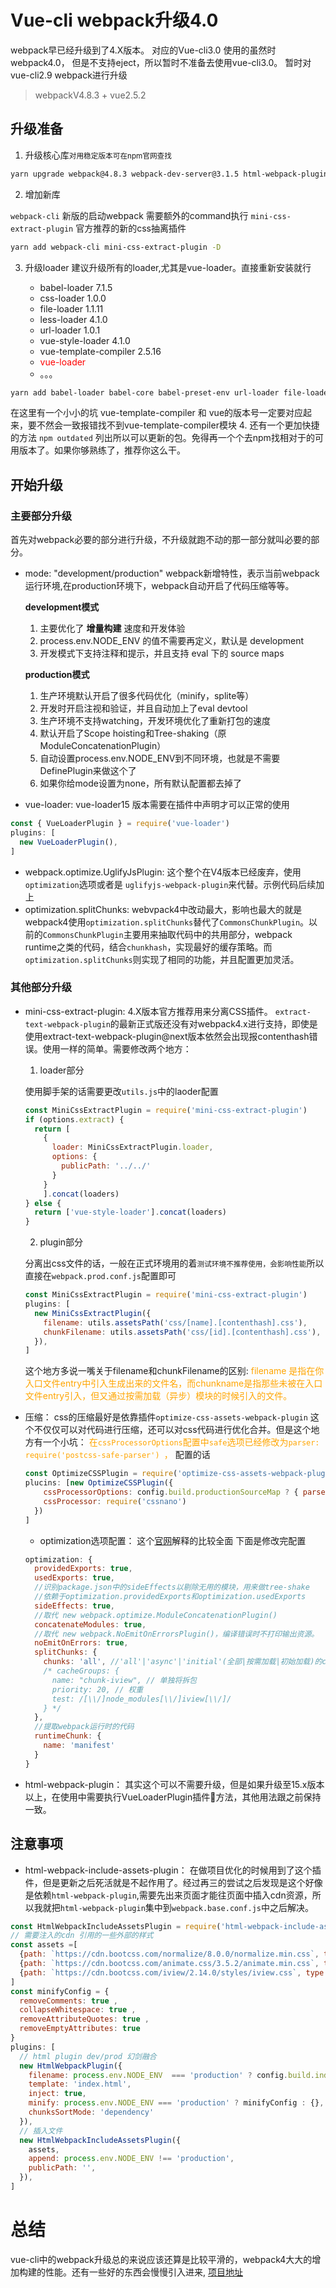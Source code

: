 # Vue-cli webpack升级4.0
webpack早已经升级到了4.X版本。 对应的Vue-cli3.0 使用的虽然时webpack4.0， 但是不支持eject，所以暂时不准备去使用vue-cli3.0。 暂时对vue-cli2.9 webpack进行升级
> webpackV4.8.3 + vue2.5.2
## 升级准备
1. 升级核心库<small>对用稳定版本可在npm官网查找</small>
```bash
yarn upgrade webpack@4.8.3 webpack-dev-server@3.1.5 html-webpack-plugin@3.2.0 
```
2. 增加新库

  ```webpack-cli``` 新版的启动webpack 需要额外的command执行
  ```mini-css-extract-plugin``` 官方推荐的新的css抽离插件
  ```bash
yarn add webpack-cli mini-css-extract-plugin -D
  ```
3. 升级loader 建议升级所有的loader,尤其是vue-loader。直接重新安装就行

    - babel-loader 7.1.5
    - css-loader 1.0.0
    - file-loader 1.1.11
    - less-loader 4.1.0
    - url-loader 1.0.1
    - vue-style-loader 4.1.0
    - vue-template-compiler 2.5.16
    - <font color="red">vue-loader</font>
    - 。。。
``` bash
yarn add babel-loader babel-core babel-preset-env url-loader file-loader less-loader vue-style-loader vue-template-compiler css-loader eslint-loader inject-loader postcss-loader vue-loader -D
```
在这里有一个小小的坑 vue-template-compiler 和 vue的版本号一定要对应起来，要不然会一致报错找不到vue-template-compiler模块
4. 还有一个更加快捷的方法 ```npm outdated``` 列出所以可以更新的包。免得再一个个去npm找相对于的可用版本了。如果你够熟练了，推荐你这么干。
## 开始升级
### 主要部分升级
首先对webpack必要的部分进行升级，不升级就跑不动的那一部分就叫必要的部分。
  - mode: "development/production" webpack新增特性，表示当前webpack运行环境,在production环境下，webpack自动开启了代码压缩等等。

    **development模式**
    1. 主要优化了 **增量构建** 速度和开发体验
    2. process.env.NODE_ENV 的值不需要再定义，默认是 development
    3. 开发模式下支持注释和提示，并且支持 eval 下的 source maps

    **production模式**
    1. 生产环境默认开启了很多代码优化（minify，splite等）
    2. 开发时开启注视和验证，并且自动加上了eval devtool
    3. 生产环境不支持watching，开发环境优化了重新打包的速度
    4. 默认开启了Scope hoisting和Tree-shaking（原ModuleConcatenationPlugin）
    5. 自动设置process.env.NODE_ENV到不同环境，也就是不需要DefinePlugin来做这个了
    6. 如果你给mode设置为none，所有默认配置都去掉了
  - vue-loader: vue-loader15 版本需要在插件中声明才可以正常的使用
  ```js
  const { VueLoaderPlugin } = require('vue-loader')
  plugins: [
    new VueLoaderPlugin(),
  ]
  ``` 
  - webpack.optimize.UglifyJsPlugin: 这个整个在V4版本已经废弃，使用```optimization```选项或者是 ``` uglifyjs-webpack-plugin ```来代替。示例代码后续加上
  - optimization.splitChunks: webvpack4中改动最大，影响也最大的就是webpack4使用```optimization.splitChunks```替代了```CommonsChunkPlugin```。以前的```CommonsChunkPlugin```主要用来抽取代码中的共用部分，webpack runtime之类的代码，结合```chunkhash```，实现最好的缓存策略。而```optimization.splitChunks```则实现了相同的功能，并且配置更加灵活。

### 其他部分升级
  - mini-css-extract-plugin: 4.X版本官方推荐用来分离CSS插件。 ```extract-text-webpack-plugin```的最新正式版还没有对webpack4.x进行支持，即使是使用extract-text-webpack-plugin@next版本依然会出现报contenthash错误。使用一样的简单。需要修改两个地方：
    1. loader部分
    
      使用脚手架的话需要更改```utils.js```中的laoder配置
      ```js
      const MiniCssExtractPlugin = require('mini-css-extract-plugin')
      if (options.extract) {
        return [
          {
            loader: MiniCssExtractPlugin.loader,
            options: {
              publicPath: '../../'
            }
          }
          ].concat(loaders)
      } else {
        return ['vue-style-loader'].concat(loaders)
      }
      ```
    2. plugin部分
    
      分离出css文件的话，一般在正式环境用的着<small>测试环境不推荐使用，会影响性能</small>所以直接在```webpack.prod.conf.js```配置即可
      ```js
      const MiniCssExtractPlugin = require('mini-css-extract-plugin')
      plugins: [
        new MiniCssExtractPlugin({
          filename: utils.assetsPath('css/[name].[contenthash].css'),
          chunkFilename: utils.assetsPath('css/[id].[contenthash].css'),
        }),
      ]
      ```
      这个地方多说一嘴关于filename和chunkFilename的区别: <font color="orange">filename 是指在你入口文件entry中引入生成出来的文件名，而chunkname是指那些未被在入口文件entry引入，但又通过按需加载（异步）模块的时候引入的文件。</font>

  - 压缩： css的压缩最好是依靠插件```optimize-css-assets-webpack-plugin``` 这个不仅仅可以对代码进行压缩，还可以对css代码进行优化合并。但是这个地方有一个小坑： <font color="orange">在```cssProcessorOptions```配置中```safe```选项已经修改为```parser: require('postcss-safe-parser') ```，</font> 配置的话
  
    ```js
    const OptimizeCSSPlugin = require('optimize-css-assets-webpack-plugin')
    plucins: [new OptimizeCSSPlugin({
        cssProcessorOptions: config.build.productionSourceMap ? { parser: require('postcss-safe-parser'), map: { inline: false } } : { parser: require('postcss-safe-parser'), discardComments: { removeAll: true } },
        cssProcessor: require('cssnano')
      })
    ]
    ```
    - optimization选项配置： 这个[官网](https://webpack.js.org/configuration/optimization/#src/components/Sidebar/Sidebar.jsx)解释的比较全面
    下面是修改完配置
    ```js
    optimization: {
      providedExports: true,
      usedExports: true,
      //识别package.json中的sideEffects以剔除无用的模块，用来做tree-shake
      //依赖于optimization.providedExports和optimization.usedExports
      sideEffects: true,
      //取代 new webpack.optimize.ModuleConcatenationPlugin()
      concatenateModules: true,
      //取代 new webpack.NoEmitOnErrorsPlugin()，编译错误时不打印输出资源。
      noEmitOnErrors: true,
      splitChunks: {
        chunks: 'all', //'all'|'async'|'initial'(全部|按需加载|初始加载)的chunks
        /* cacheGroups: {
          name: "chunk-iview", // 单独将拆包
          priority: 20, // 权重
          test: /[\\/]node_modules[\\/]iview[\\/]/
        } */
      },
      //提取webpack运行时的代码
      runtimeChunk: {
        name: 'manifest'
      }
    }
    ```
  - html-webpack-plugin： 其实这个可以不需要升级，但是如果升级至15.x版本以上，在使用中需要执行VueLoaderPlugin插件方法，其他用法跟之前保持一致。

## 注意事项
  - html-webpack-include-assets-plugin： 在做项目优化的时候用到了这个插件，但是更新之后死活就是不起作用了。经过再三的尝试之后发现是这个好像是依赖```html-webpack-plugin```,需要先出来页面才能往页面中插入cdn资源，所以我就把```html-webpack-plugin```集中到```webpack.base.conf.js```中之后解决。
  ```js
  const HtmlWebpackIncludeAssetsPlugin = require('html-webpack-include-assets-plugin')
  // 需要注入的cdn 引用的一些外部的样式
  const assets =[
    {path: `https://cdn.bootcss.com/normalize/8.0.0/normalize.min.css`, type: 'css'},
    {path: `https://cdn.bootcss.com/animate.css/3.5.2/animate.min.css`, type: 'css'},
    {path: `https://cdn.bootcss.com/iview/2.14.0/styles/iview.css`, type: 'css'},
  ]
  const minifyConfig = {
    removeComments: true ,
    collapseWhitespace: true ,
    removeAttributeQuotes: true ,
    removeEmptyAttributes: true 
  }
  plugins: [
    // html plugin dev/prod 幻剑融合
    new HtmlWebpackPlugin({
      filename: process.env.NODE_ENV  === 'production' ? config.build.index : 'index.html',
      template: 'index.html',
      inject: true,
      minify: process.env.NODE_ENV === 'production' ? minifyConfig : {},
      chunksSortMode: 'dependency'
    }),
    // 插入文件
    new HtmlWebpackIncludeAssetsPlugin({
      assets,
      append: process.env.NODE_ENV !== 'production',
      publicPath: '',
    }),
  ]
  ```

  # 总结
  vue-cli中的webpack升级总的来说应该还算是比较平滑的，webpack4大大的增加构建的性能。还有一些好的东西会慢慢引入进来, [项目地址](https://github.com/QDMarkMan/vue-base-template)